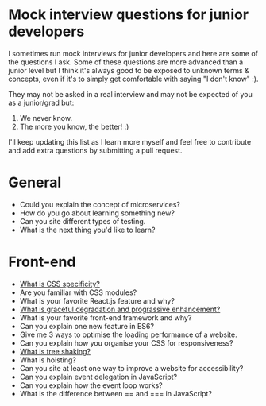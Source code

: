 # Mock interview questions for junior developers

I sometimes run mock interviews for junior developers and here are some of the questions I ask.
Some of these questions are more advanced than a junior level but I think it's always good to be exposed to unknown terms & concepts, even if it's to simply get comfortable with saying "I don't know" :).

They may not be asked in a real interview and may not be expected of you as a junior/grad but:

1) We never know.
2) The more you know, the better! :)

I'll keep updating this list as I learn more myself and feel free to contribute and add extra questions by submitting a pull request.

# General

* Could you explain the concept of microservices?
* How do you go about learning something new?
* Can you site different types of testing.
* What is the next thing you'd like to learn?

# Front-end

* [What is CSS specificity?](cssSpecificity.md)
* Are you familiar with CSS modules?
* What is your favorite React.js feature and why?
* [What is graceful degradation and prograssive enhancement?](gracefulDegradation.md)
* What is your favorite front-end framework and why?
* Can you explain one new feature in ES6?
* Give me 3 ways to optimise the loading performance of a website.
* Can you explain how you organise your CSS for responsiveness?
* [What is tree shaking?](treeShaking.md)
* What is hoisting?
* Can you site at least one way to improve a website for accessibility?
* Can you explain event delegation in JavaScript?
* Can you explain how the event loop works?
* What is the difference between == and === in JavaScript?


